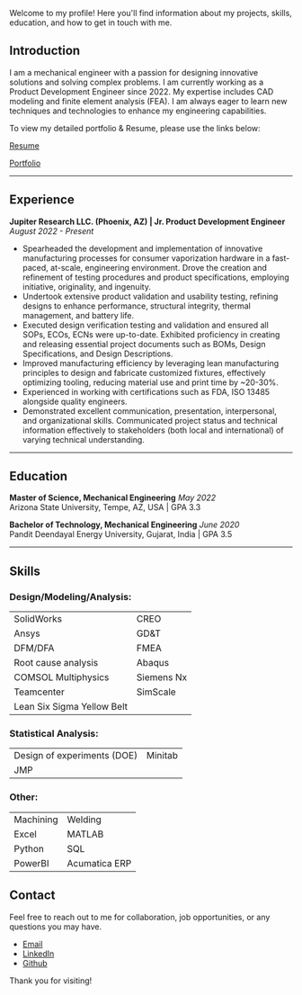 Welcome to my profile! Here you'll find information about my projects, skills, education, and how to get in touch with me.

## Introduction

I am a mechanical engineer with a passion for designing innovative solutions and solving complex problems. I am currently working as a Product Development Engineer since 2022. My expertise includes CAD modeling and finite element analysis (FEA). I am always eager to learn new techniques and technologies to enhance my engineering capabilities.

To view my detailed portfolio & Resume, please use the links below:

[Resume](./Resume.pdf)

[Portfolio](./Portfolio.pdf)

---

## Experience

**Jupiter Research LLC. (Phoenix, AZ) | Jr. Product Development Engineer**
*August 2022 - Present*

- Spearheaded the development and implementation of innovative manufacturing processes for consumer vaporization hardware in a fast-paced, at-scale, engineering environment. Drove the creation and refinement of testing procedures and product specifications, employing initiative, originality, and ingenuity.
- Undertook extensive product validation and usability testing, refining designs to enhance performance, structural integrity, thermal management, and battery life.
- Executed design verification testing and validation and ensured all SOPs, ECOs, ECNs were up-to-date. Exhibited proficiency in creating and releasing essential project documents such as BOMs, Design Specifications, and Design Descriptions.
- Improved manufacturing efficiency by leveraging lean manufacturing principles to design and fabricate customized fixtures, effectively optimizing tooling, reducing material use and print time by ~20-30%.
- Experienced in working with certifications such as FDA, ISO 13485 alongside quality engineers.
- Demonstrated excellent communication, presentation, interpersonal, and organizational skills. Communicated project status and technical information effectively to stakeholders (both local and international) of varying technical understanding.

---

## Education

**Master of Science, Mechanical Engineering**
*May 2022*  
Arizona State University, Tempe, AZ, USA | GPA 3.3

**Bachelor of Technology, Mechanical Engineering**
*June 2020*  
Pandit Deendayal Energy University, Gujarat, India | GPA 3.5

---

## Skills

### Design/Modeling/Analysis:
| | |
| --- | --- |
| SolidWorks | CREO |
| Ansys | GD&T |
| DFM/DFA | FMEA |
| Root cause analysis | Abaqus |
| COMSOL Multiphysics | Siemens Nx |
| Teamcenter | SimScale |
| Lean Six Sigma Yellow Belt | |

### Statistical Analysis:
| | |
| --- | --- |
| Design of experiments (DOE) | Minitab |
| JMP | |

### Other:
| | |
| --- | --- |
| Machining | Welding |
| Excel | MATLAB |
| Python | SQL |
| PowerBI | Acumatica ERP |


## Contact

Feel free to reach out to me for collaboration, job opportunities, or any questions you may have.

- [Email](joshi.nikhil15@outlook.com)
- [LinkedIn](https://www.linkedin.com/in/joshinikhil15)
- [Github](https://github.com/njoshi-23)

Thank you for visiting!

